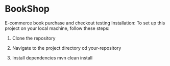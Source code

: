 # BookShop
E-commerce book purchase and checkout testing
Installation:
To set up this project on your local machine, follow these steps:
1. Clone the repository


 2. Navigate to the project directory
cd your-repository

3. Install dependencies
mvn clean install
